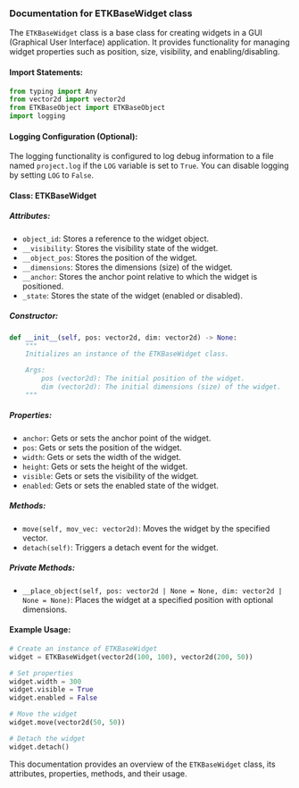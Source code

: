 ### Documentation for ETKBaseWidget class

The `ETKBaseWidget` class is a base class for creating widgets in a GUI (Graphical User Interface) application. It provides functionality for managing widget properties such as position, size, visibility, and enabling/disabling.

#### Import Statements:
```python
from typing import Any
from vector2d import vector2d
from ETKBaseObject import ETKBaseObject
import logging
```

#### Logging Configuration (Optional):
The logging functionality is configured to log debug information to a file named `project.log` if the `LOG` variable is set to `True`. You can disable logging by setting `LOG` to `False`.

#### Class: ETKBaseWidget

##### Attributes:
- `object_id`: Stores a reference to the widget object.
- `__visibility`: Stores the visibility state of the widget.
- `__object_pos`: Stores the position of the widget.
- `__dimensions`: Stores the dimensions (size) of the widget.
- `__anchor`: Stores the anchor point relative to which the widget is positioned.
- `_state`: Stores the state of the widget (enabled or disabled).

##### Constructor:
```python
def __init__(self, pos: vector2d, dim: vector2d) -> None:
    """
    Initializes an instance of the ETKBaseWidget class.

    Args:
        pos (vector2d): The initial position of the widget.
        dim (vector2d): The initial dimensions (size) of the widget.
    """
```

##### Properties:
- `anchor`: Gets or sets the anchor point of the widget.
- `pos`: Gets or sets the position of the widget.
- `width`: Gets or sets the width of the widget.
- `height`: Gets or sets the height of the widget.
- `visible`: Gets or sets the visibility of the widget.
- `enabled`: Gets or sets the enabled state of the widget.

##### Methods:
- `move(self, mov_vec: vector2d)`: Moves the widget by the specified vector.
- `detach(self)`: Triggers a detach event for the widget.

##### Private Methods:
- `__place_object(self, pos: vector2d | None = None, dim: vector2d | None = None)`: Places the widget at a specified position with optional dimensions.

#### Example Usage:
```python
# Create an instance of ETKBaseWidget
widget = ETKBaseWidget(vector2d(100, 100), vector2d(200, 50))

# Set properties
widget.width = 300
widget.visible = True
widget.enabled = False

# Move the widget
widget.move(vector2d(50, 50))

# Detach the widget
widget.detach()
```

This documentation provides an overview of the `ETKBaseWidget` class, its attributes, properties, methods, and their usage.